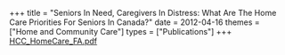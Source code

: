 +++
title = "Seniors In Need, Caregivers In Distress: What Are The Home Care Priorities For Seniors In Canada?"
date = 2012-04-16
themes = ["Home and Community Care"]
types = ["Publications"]
+++
[HCC\_HomeCare\_FA.pdf](/files/HCC_HomeCare_FA.pdf)
